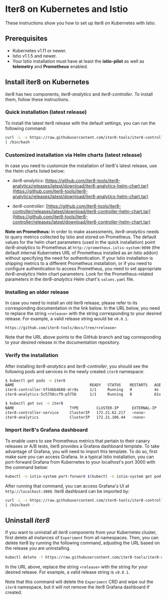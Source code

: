 # Iter8 on Kubernetes and Istio

These instructions show you how to set up iter8 on Kubernetes with Istio.

## Prerequisites

* Kubernetes v1.11 or newer.
* Istio v1.1.5 and newer.
* Your Istio installation must have at least the **istio-pilot** as well as **telemetry** and **Prometheus** enabled.

## Install iter8 on Kubernetes

iter8 has two components, _iter8-analytics_ and _iter8-controller_. To install them, follow these instructions.

### Quick installation (latest release)

To install the latest iter8 release with the default settings, you can run the following command:

```bash
curl -L -s https://raw.githubusercontent.com/iter8-tools/iter8-controller/master/install/install.sh \
| /bin/bash -
```

### Customized installation via Helm charts (latest release)

In case you need to customize the installation of iter8's latest release, use the Helm charts listed below:

* _iter8-analytics_: [https://github.com/iter8-tools/iter8-analytics/releases/latest/download/iter8-analytics-helm-chart.tar](https://github.com/iter8-tools/iter8-analytics/releases/latest/download/iter8-analytics-helm-chart.tar)

* _iter8-controller_: [https://github.com/iter8-tools/iter8-controller/releases/latest/download/iter8-controller-helm-chart.tar](https://github.com/iter8-tools/iter8-controller/releases/latest/download/iter8-controller-helm-chart.tar)

**Note on Prometheus:** In order to make assessments, _iter8-analytics_ needs to query metrics collected by Istio and stored on Prometheus. The default values for the helm chart parameters (used in the quick installation) point _iter8-analytics_ to Prometheus at `http://prometheus.istio-system:9090` (the default internal Kubernetes URL of Prometheus installed as an Istio addon) without specifying the need for authentication. If your Istio installation is shipping metrics to a different Prometheus installation, or if you need to configure authentication to access Prometheus, you need to set appropriate _iter8-analytics_ Helm chart parameters. Look for the Prometheus-related parameters in the _iter8-analytics_ Helm chart's `values.yaml` file.

### Installing an older release

In case you need to install an old iter8 release, please refer to its corresponding documentation in the link below. In the URL below, you need to replace the string `<release>` with the string corresponding to your desired release. For example, a valid release string would be `v0.0.1`.

```
https://github.com/iter8-tools/docs/tree/<release>
```

Note that the URL above points to the GitHub branch and tag corresponding to your desired release in the documentation repository.

### Verify the installation

After installing _iter8-analytics_ and _iter8-controller_, you should see the following pods and services in the newly created `iter8` namespace:

```bash
$ kubectl get pods -n iter8
NAME                                  READY   STATUS    RESTARTS   AGE
iter8-controller-5f54bb4b88-drr8s     1/1     Running   0          4s
iter8-analytics-5c5758ccf9-p575b      1/1     Running   0          61s
```

```bash
$ kubectl get svc -n iter8
NAME                         TYPE        CLUSTER-IP      EXTERNAL-IP   PORT(S)   AGE
iter8-controller-service     ClusterIP   172.21.62.217   <none>        443/TCP   20s
iter8-analytics              ClusterIP   172.21.106.44   <none>        80/TCP    76s
```

### Import iter8's Grafana dashboard

To enable users to see Prometheus metrics that pertain to their canary releases or A/B tests, iter8 provides a Grafana dashboard template. To take advantage of Grafana, you will need to import this template. To do so, first make sure you can access Grafana. In a typical Istio installation, you can port-forward Grafana from Kubernetes to your localhost's port 3000 with the command below:

```bash
kubectl -n istio-system port-forward $(kubectl -n istio-system get pod -l app=grafana -o jsonpath='{.items[0].metadata.name}') 3000:3000
```

After running that command, you can access Grafana's UI at `http://localhost:3000`. Iter8 dashboard can be imported by:

```bash
curl -L -s https://raw.githubusercontent.com/iter8-tools/iter8-controller/master/hack/grafana_install_dashboard.sh \
| /bin/bash -
```

## Uninstall _iter8_

If you want to uninstall all _iter8_ components from your Kubernetes cluster, first delete all instances of `Experiment` from all namespaces. Then, you can delete iter8 by running the following command, adjusting the URL based on the release you are uninstalling.

```bash
kubectl delete -f https://raw.githubusercontent.com/iter8-tools/iter8-controller/<release>/install/iter8-controller.yaml
```

In the URL above, replace the string `<release>` with the string for your desired release. For example, a valid release string is `v0.0.1`.

Note that this command will delete the `Experiment` CRD and wipe out the `iter8` namespace, but it will not remove the iter8 Grafana dashboard if created.
